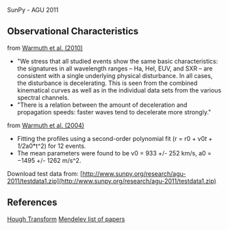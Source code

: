 SunPy - AGU 2011

Observational Characteristics
-----------------------------

from [Warmuth et al. (2010)](http://adsabs.harvard.edu/abs/2010AdSpR..45..527W)

 * "We stress that all studied events show the same basic characteristics: the signatures in all wavelength ranges – Ha, HeI, EUV, and SXR – are consistent with a single underlying physical disturbance. In all cases, the disturbance is decelerating. This is seen from the combined kinematical curves as well as in the individual data sets from the various spectral channels. 
 * "There is a relation between the amount of deceleration and propagation speeds: faster waves tend to decelerate more strongly."

from [Warmuth et al. (2004)](http://adsabs.harvard.edu/abs/2004A%26A...418.1117W)

 * Fitting the profiles using a second-order polynomial fit (r = r0 + v0*t + 1/2*a0*t^2) for 12 events.
 * The mean parameters were found to be v0 = 933 +/- 252 km/s, a0 = −1495 +/- 1262 m/s^2.
                                                                          


Download test data from:
  [http://www.sunpy.org/research/agu-2011/testdata1.zip](http://www.sunpy.org/research/agu-2011/testdata1.zip)

References
----------
  [Hough Transform](http://en.wikipedia.org/wiki/Hough_transform)
  [Mendelev list of papers](http://www.mendeley.com/groups/1335103/sunpy-eit-wave/papers/)